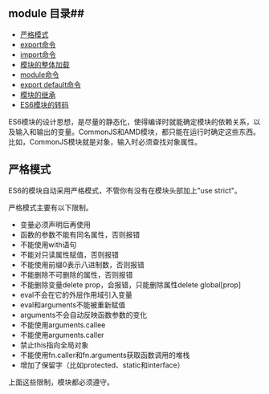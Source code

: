 ## module 目录##
 * [严格模式](#1)
 * [export命令](#2)
 * [import命令](#3)
 * [模块的整体加载](#4)
 * [module命令](#5)
 * [export default命令](#6)
 * [模块的继承](#7)
 * [ES6模块的转码](#8) 

ES6模块的设计思想，是尽量的静态化，使得编译时就能确定模块的依赖关系，以及输入和输出的变量。CommonJS和AMD模块，都只能在运行时确定这些东西。比如，CommonJS模块就是对象，输入时必须查找对象属性。

<h2 id="1">严格模式</h2>

ES6的模块自动采用严格模式，不管你有没有在模块头部加上"use strict"。

严格模式主要有以下限制。

 * 变量必须声明后再使用
 * 函数的参数不能有同名属性，否则报错
 * 不能使用with语句
 * 不能对只读属性赋值，否则报错
 * 不能使用前缀0表示八进制数，否则报错
 * 不能删除不可删除的属性，否则报错
 * 不能删除变量delete prop，会报错，只能删除属性delete global[prop]
 * eval不会在它的外层作用域引入变量
 * eval和arguments不能被重新赋值
 * arguments不会自动反映函数参数的变化
 * 不能使用arguments.callee
 * 不能使用arguments.caller
 * 禁止this指向全局对象
 * 不能使用fn.caller和fn.arguments获取函数调用的堆栈
 * 增加了保留字（比如protected、static和interface）

上面这些限制，模块都必须遵守。